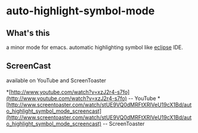 auto-highlight-symbol-mode
==========================

What's this
-----------

a minor mode for emacs.
automatic highlighting symbol like [eclipse](http://www.eclipse.org) IDE.

ScreenCast
----------

available on YouTube and ScreenToaster

*[http://www.youtube.com/watch?v=xzJ2r4-s7fo](http://www.youtube.com/watch?v=xzJ2r4-s7fo) -- YouTube
*[http://www.screentoaster.com/watch/stUE9VQ0dMRFtXRlVeU19cX1Bd/auto_highlight_symbol_mode_screencast](http://www.screentoaster.com/watch/stUE9VQ0dMRFtXRlVeU19cX1Bd/auto_highlight_symbol_mode_screencast) -- ScreenToaster